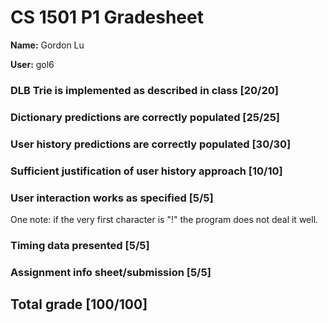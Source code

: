# CS 1501 P1 Gradesheet

__Name:__ Gordon Lu

__User:__ gol6

### DLB Trie is implemented as described in class [20/20]


### Dictionary predictions are correctly populated [25/25]


### User history predictions are correctly populated [30/30]


### Sufficient justification of user history approach [10/10]


### User interaction works as specified [5/5]
One note: if the very first character is "!" the program does not deal it well.

### Timing data presented [5/5]


### Assignment info sheet/submission [5/5]


## Total grade [100/100]
